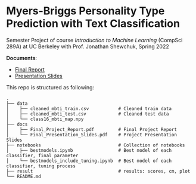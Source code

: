 #  Myers-Briggs Personality Type Prediction with Text Classification

Semester Project of course *Introduction to Machine Learning* (CompSci 289A) at UC Berkeley with Prof. Jonathan Shewchuk, Spring 2022

**Documents**:
- [Final Report](https://github.com/6shun/mbti-classifier/blob/main/doc/Final_Project_Report.pdf)
- [Presentation Slides](https://github.com/6shun/mbti-classifier/blob/main/doc/Final_Presentation_Slides.pdf)


This repo is structured as following:

```
.
├── data                            
│    ├── cleaned_mbti_train.csv           # Cleaned train data
│    ├── cleaned_mbti_test.csv            # Cleaned test data
│    └── class16_mbti_map.npy           
├── docs                                 
│    ├── Final_Project_Report.pdf         # Final Project Report
│    └── Final_Presentation_Slides.pdf    # Project Presentation Slides
├── notebooks                             # Collection of notebooks
│    ├── bestmodels.ipynb                 # Best model of each classifier, final parameter
│    └── bestmodels_include_tuning.ipynb  # Best model of each classifier, tuning process
├── result                                # results: scores, cm, plot
└── README.md
```
